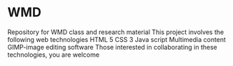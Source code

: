 # WMD
Repository for WMD class and research material
This project involves the following web technologies
HTML 5
CSS 3
Java script
Multimedia content
GIMP-image editing software 
Those interested in collaborating in these technologies, you are welcome
